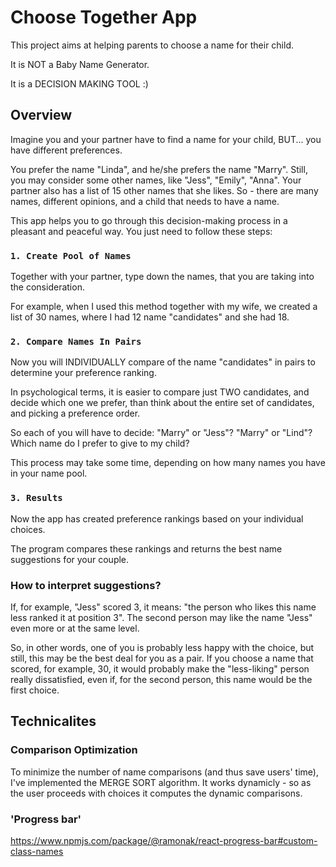 # Choose Together App

This project aims at helping parents to choose a name for their child.

It is NOT a Baby Name Generator.

It is a DECISION MAKING TOOL :)

## Overview

Imagine you and your partner have to find a name for your child, BUT... you have different preferences.

You prefer the name "Linda", and he/she prefers the name "Marry". Still, you may consider some other names, like "Jess", "Emily", "Anna". 
Your partner also has a list of 15 other names that she likes.
So - there are many names, different opinions, and a child that needs to have a name.

This app helps you to go through this decision-making process in a pleasant and peaceful way.
You just need to follow these steps:

### `1. Create Pool of Names`

Together with your partner, type down the names, that you are taking into the consideration.

For example, when I used this method together with my wife, we created a list of 30 names, where I had 12 name "candidates" and she had 18.

### `2. Compare Names In Pairs`

Now you will INDIVIDUALLY compare of the name "candidates" in pairs to determine your preference ranking.

In psychological terms, it is easier to compare just TWO candidates, and decide which one we prefer, than think about the entire set of candidates, and picking a preference order.

So each of you will have to decide: "Marry" or "Jess"? "Marry" or "Lind"? Which name do I prefer to give to my child?

This process may take some time, depending on how many names you have in your name pool.

### `3. Results`

Now the app has created preference rankings based on your individual choices.

The program compares these rankings and returns the best name suggestions for your couple.


### How to interpret suggestions?

If, for example, "Jess" scored 3, it means: "the person who likes this name less ranked it at position 3". The second person may like the name "Jess" even more or at the same level.

So, in other words, one of you is probably less happy with the choice, but still, this may be the best deal for you as a pair. If you choose a name that scored, for example, 30, it would probably make the "less-liking" person really dissatisfied, even if, for the second person, this name would be the first choice.


## Technicalites

### Comparison Optimization

To minimize the number of name comparisons (and thus save users' time), I've implemented the MERGE SORT algorithm. It works dynamicly - so as the user proceeds with choices it computes the dynamic comparisons.

### 'Progress bar'
https://www.npmjs.com/package/@ramonak/react-progress-bar#custom-class-names
